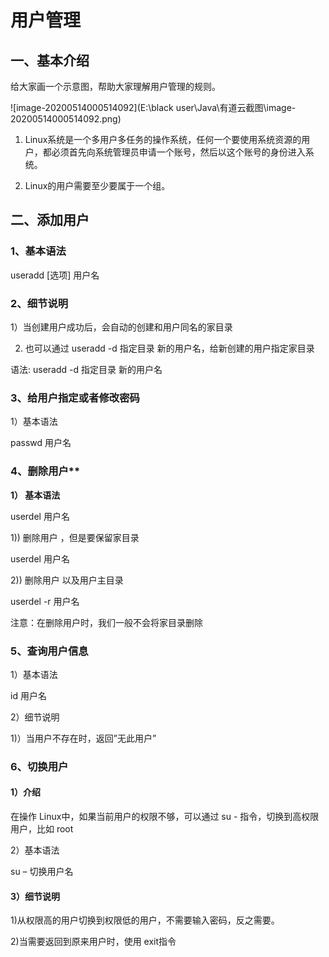 # **用户管理**

## 一、基本介绍

 

给大家画一个示意图，帮助大家理解用户管理的规则。

 

![image-20200514000514092](E:\black user\Java\有道云截图\image-20200514000514092.png)



1) Linux系统是一个多用户多任务的操作系统，任何一个要使用系统资源的用户，都必须首先向系统管理员申请一个账号，然后以这个账号的身份进入系统。

2) Linux的用户需要至少要属于一个组。

 

 

## 二、添加用户

 

### 1、基本语法

useradd [选项] 用户名

 

### 2、细节说明

1）当创建用户成功后，会自动的创建和用户同名的家目录

2) 也可以通过 useradd -d 指定目录 新的用户名，给新创建的用户指定家目录

语法:  useradd -d 指定目录 新的用户名



### 3、给用户指定或者修改密码

1）基本语法

passwd    用户名



### 4、删除用户** 

**1） 基本语法**

userdel   用户名

1)) 删除用户 ，但是要保留家目录

userdel   用户名

2)) 删除用户 以及用户主目录

userdel  -r 用户名

注意：在删除用户时，我们一般不会将家目录删除



### 5、查询用户信息

1）基本语法

id 用户名

2）细节说明

1)）当用户不存在时，返回”无此用户”



### 6、切换用户

 

#### 1）介绍 

在操作 Linux中，如果当前用户的权限不够，可以通过 su - 指令，切换到高权限用户，比如 root

2）基本语法

su – 切换用户名

#### 3）细节说明

1)从权限高的用户切换到权限低的用户，不需要输入密码，反之需要。

2)当需要返回到原来用户时，使用 exit指令